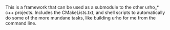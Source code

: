 This is a framework that can be used as a submodule to the other urho_* c++ projects.
Includes the CMakeLists.txt, and shell scripts to automatically do some of the more mundane tasks, like building urho for me from the command line.